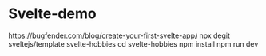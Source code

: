 # Svelte-demo

https://bugfender.com/blog/create-your-first-svelte-app/
npx degit sveltejs/template svelte-hobbies
cd svelte-hobbies
npm install
npm run dev
